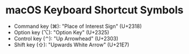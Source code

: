 # macOS Keyboard Shortcut Symbols

- Command key (⌘): "Place of Interest Sign" (U+2318)
- Option key (⌥): "Option Key" (U+2325)
- Control key (⌃): "Up Arrowhead" (U+2303)
- Shift key (⇧): "Upwards White Arrow" (U+21E7)
